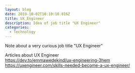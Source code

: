 ```yaml
---
layout: blog
date: 2019-10-02T10:10:10.816Z
title: UX Engineer
description: Idea of job title "UX Engineer"
categories:
  - Technology
---
```

Note about a very curious job title "UX Engineer"

Articles about UX Engineer\
<a href="https://dev.to/emmawedekind/ux-engineering-3hem" target="_blank" rel="noopener noreferrer">https://dev.to/emmawedekind/ux-engineering-3hem</a>
<a href="https://uxengineer.com/skills-needed-become-a-ux-engineer/" target="_blank" rel="noopener noreferrer">https://uxengineer.com/skills-needed-become-a-ux-engineer/</a>


<!--Web制作を始めてから早13年。
まさかここまで続ける仕事になるとは考えてもおらず

デザイナーという言葉に憧れデザイナーを目指していたのですが、私の素質を見抜いたのか私はディレクターの方が向いている、と当時の業界ではよくあった何もしらないのに名前だけはディレクターという名のついた名ばかり新人Webディレクターが誕生しました。

何もできない

数年たち、ある程度のいろんなことが分かってきて、プロジェクトもスムーズに回せるようになってくると、自分のやりたいことがでてきて
しかし、自分で作れないというもどかしさ。
そこで、HTMLCSS

兄がソフトウェアエンジニアである影響もあり、
私の興味はエンジニアリングに向いてきました。

そして、フリーランスになってからは、ずーっとこの肩書きについて考えてきました。
Webデザイナーというにも、
デザインという言葉はすごく難しくて、どちらかというとコーディングも好きだったりする。

-->
